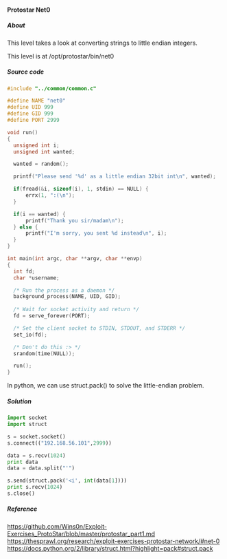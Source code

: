 #### Protostar Net0

##### About
This level takes a look at converting strings to little endian integers.  
  
This level is at /opt/protostar/bin/net0

##### Source code
```c
#include "../common/common.c"

#define NAME "net0"
#define UID 999
#define GID 999
#define PORT 2999

void run()
{
  unsigned int i;
  unsigned int wanted;

  wanted = random();

  printf("Please send '%d' as a little endian 32bit int\n", wanted);

  if(fread(&i, sizeof(i), 1, stdin) == NULL) {
      errx(1, ":(\n");
  }

  if(i == wanted) {
      printf("Thank you sir/madam\n");
  } else {
      printf("I'm sorry, you sent %d instead\n", i);
  }
}

int main(int argc, char **argv, char **envp)
{
  int fd;
  char *username;

  /* Run the process as a daemon */
  background_process(NAME, UID, GID); 
  
  /* Wait for socket activity and return */
  fd = serve_forever(PORT);

  /* Set the client socket to STDIN, STDOUT, and STDERR */
  set_io(fd);

  /* Don't do this :> */
  srandom(time(NULL));

  run();
}
```

In python, we can use struct.pack() to solve the little-endian problem.

##### Solution
```python
import socket
import struct

s = socket.socket()
s.connect(("192.168.56.101",2999))

data = s.recv(1024)
print data
data = data.split("'")

s.send(struct.pack('<i', int(data[1])))
print s.recv(1024)
s.close()
```

##### Reference
<https://github.com/Wins0n/Exploit-Exercises_ProtoStar/blob/master/protostar_part1.md>  
<https://thesprawl.org/research/exploit-exercises-protostar-network/#net-0>  
<https://docs.python.org/2/library/struct.html?highlight=pack#struct.pack>
